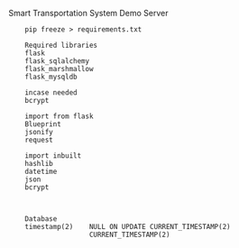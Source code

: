 Smart Transportation System Demo Server

        pip freeze > requirements.txt

        Required libraries
        flask
        flask_sqlalchemy
        flask_marshmallow
        flask_mysqldb

        incase needed
        bcrypt

        import from flask
        Blueprint
        jsonify
        request

        import inbuilt
        hashlib
        datetime
        json
        bcrypt



        Database
        timestamp(2)    NULL ON UPDATE CURRENT_TIMESTAMP(2)
                        CURRENT_TIMESTAMP(2)
